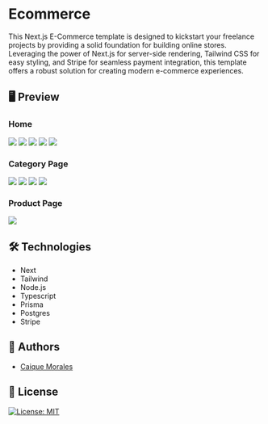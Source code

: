 # Ecommerce
This Next.js E-Commerce template is designed to kickstart your freelance projects by providing a solid foundation for building online stores. Leveraging the power of Next.js for server-side rendering, Tailwind CSS for easy styling, and Stripe for seamless payment integration, this template offers a robust solution for creating modern e-commerce experiences.

## 🖥️ Preview

### Home
<img src="https://imgur.com/2fS291W.png"/>
<img src="https://imgur.com/kyy6x1D.png"/>
<img src="https://imgur.com/30yYno4.png"/>
<img src="https://imgur.com/n7ibRhY.png"/>
<img src="https://imgur.com/QSZfSgG.png"/>

### Category Page
<img src="https://imgur.com/VNDIiyz.png"/>
<img src="https://imgur.com/xIZy7tC.png"/>
<img src="https://imgur.com/9MA089z.png"/>
<img src="https://imgur.com/qsBukwG.png"/>

### Product Page
<img src="https://imgur.com/vL5Q71W.png"/>

## 🛠 Technologies

- Next
- Tailwind
- Node.js
- Typescript
- Prisma
- Postgres
- Stripe
  
## 👤 Authors
- [Caique Morales](https://www.caiquemorales.com)

## 🪪 License
[![License: MIT](https://img.shields.io/badge/License-MIT-yellow.svg)](https://opensource.org/licenses/MIT)
